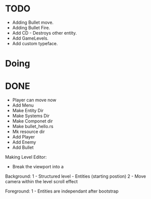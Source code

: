 
# TODO
- Adding Bullet move.
- Adding Bullet Fire.
- Add CD - Destroys other entity.
- Add GameLevels.
- Add custom typeface.

# Doing



# DONE
- Player can move now
- Add Menu
- Make Entity Dir
- Make Systems Dir
- Make Componet dir
- Make bullet_hello.rs
- Mk resource dir
- Add Player
- Add Enemy
- Add Bullet


Making Level Editor:
- Break the viewport into a

Background:
1 - Structured level - Entities (starting postion)
2 - Move camera within the level scroll effect

Foreground:
1 - Entities are independant after bootstrap

